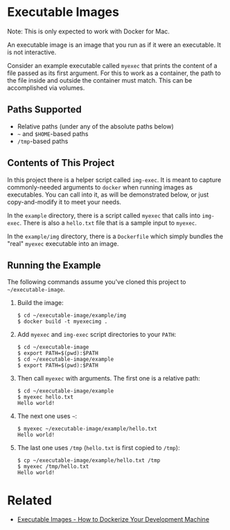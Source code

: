 # Executable Images

Note: This is only expected to work with Docker for Mac.

An executable image is an image that you run as if it were an executable. It is not interactive.

Consider an example executable called `myexec` that prints the content of a file passed as its first argument. For this to work as a container, the path to the file inside and outside the container must match. This can be accomplished via volumes.

## Paths Supported

* Relative paths (under any of the absolute paths below)
* `~` and `$HOME`-based paths
* `/tmp`-based paths

## Contents of This Project

In this project there is a helper script called `img-exec`. It is meant to capture commonly-needed arguments to `docker` when running images as executables. You can call into it, as will be demonstrated below, or just copy-and-modify it to meet your needs.

In the `example` directory, there is a script called `myexec` that calls into `img-exec`. There is also a `hello.txt` file that is a sample input to `myexec`.

In the `example/img` directory, there is a `Dockerfile` which simply bundles the "real" `myexec` executable into an image.

## Running the Example

The following commands assume you've cloned this project to `~/executable-image`.

1. Build the image:

    ```console
    $ cd ~/executable-image/example/img
    $ docker build -t myexecimg .
    ```
1. Add `myexec` and `img-exec` script directories to your `PATH`:

    ```console
    $ cd ~/executable-image
    $ export PATH=$(pwd):$PATH
    $ cd ~/executable-image/example
    $ export PATH=$(pwd):$PATH
    ```

1. Then call `myexec` with arguments. The first one is a relative path:

    ```console
    $ cd ~/executable-image/example
    $ myexec hello.txt
    Hello world!
    ```

1. The next one uses `~`:

    ```console
    $ myexec ~/executable-image/example/hello.txt
    Hello world!
    ```

1. The last one uses `/tmp` (`hello.txt` is first copied to `/tmp`):

    ```console
    $ cp ~/executable-image/example/hello.txt /tmp
    $ myexec /tmp/hello.txt
    Hello world!
    ```

# Related

* [Executable Images - How to Dockerize Your Development Machine](https://www.infoq.com/articles/docker-executable-images)